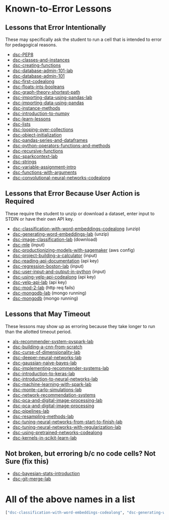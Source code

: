 # Known-to-Error Lessons

## Lessons that Error Intentionally
These may specifically ask the student to run a cell that is intended to error for pedagogical reasons.

* [dsc-PEP8](http://github.com/learn-co-curriculum/dsc-PEP8)
* [dsc-classes-and-instances](http://github.com/learn-co-curriculum/dsc-classes-and-instances)
* [dsc-creating-functions](http://github.com/learn-co-curriculum/dsc-creating-functions)
* [dsc-database-admin-101-lab](http://github.com/learn-co-curriculum/dsc-database-admin-101-lab)
* [dsc-database-admin-101](http://github.com/learn-co-curriculum/dsc-database-admin-101)
* [dsc-first-codealong](http://github.com/learn-co-curriculum/dsc-first-codealong)
* [dsc-floats-ints-booleans](http://github.com/learn-co-curriculum/dsc-floats-ints-booleans)
* [dsc-graph-theory-shortest-path](http://github.com/learn-co-curriculum/dsc-graph-theory-shortest-path)
* [dsc-importing-data-using-pandas-lab](http://github.com/learn-co-curriculum/dsc-importing-data-using-pandas-lab)
* [dsc-importing-data-using-pandas](http://github.com/learn-co-curriculum/dsc-importing-data-using-pandas)
* [dsc-instance-methods](http://github.com/learn-co-curriculum/dsc-instance-methods)
* [dsc-introduction-to-numpy](http://github.com/learn-co-curriculum/dsc-introduction-to-numpy)
* [dsc-learn-lessons](http://github.com/learn-co-curriculum/dsc-learn-lessons)
* [dsc-lists](http://github.com/learn-co-curriculum/dsc-lists)
* [dsc-looping-over-collections](http://github.com/learn-co-curriculum/dsc-looping-over-collections)
* [dsc-object-initialization](http://github.com/learn-co-curriculum/dsc-object-initialization)
* [dsc-pandas-series-and-dataframes](http://github.com/learn-co-curriculum/dsc-pandas-series-and-dataframes)
* [dsc-python-operators-functions-and-methods](http://github.com/learn-co-curriculum/dsc-python-operators-functions-and-methods)
* [dsc-recursive-functions](http://github.com/learn-co-curriculum/dsc-recursive-functions)
* [dsc-sparkcontext-lab](http://github.com/learn-co-curriculum/dsc-sparkcontext-lab)
* [dsc-strings](http://github.com/learn-co-curriculum/dsc-strings)
* [dsc-variable-assignment-intro](http://github.com/learn-co-curriculum/dsc-variable-assignment-intro)
* [dsc-functions-with-arguments](http://github.com/learn-co-curriculum/dsc-functions-with-arguments)
* [dsc-convolutional-neural-networks-codealong](http://github.com/learn-co-curriculum/dsc-convolutional-neural-networks-codealong)


## Lessons that Error Because User Action is Required
These require the student to unzip or download a dataset, enter input to STDIN or have their own API key.

* [dsc-classification-with-word-embeddings-codealong](http://github.com/learn-co-curriculum/dsc-classification-with-word-embeddings-codealong) (unzip)
* [dsc-generating-word-embeddings-lab](http://github.com/learn-co-curriculum/dsc-generating-word-embeddings-lab) (unzip)
* [dsc-image-classification-lab](http://github.com/learn-co-curriculum/dsc-image-classification-lab) (download)
* [dsc-mle](http://github.com/learn-co-curriculum/dsc-mle) (input)
* [dsc-productionizing-models-with-sagemaker](http://github.com/learn-co-curriculum/dsc-productionizing-models-with-sagemaker) (aws config)
* [dsc-project-building-a-calculator](http://github.com/learn-co-curriculum/dsc-project-building-a-calculator) (input)
* [dsc-reading-api-documentation](http://github.com/learn-co-curriculum/dsc-reading-api-documentation) (api key)
* [dsc-regression-boston-lab](http://github.com/learn-co-curriculum/dsc-regression-boston-lab) (input)
* [dsc-user-input-and-output-in-python](http://github.com/learn-co-curriculum/dsc-user-input-and-output-in-python) (input)
* [dsc-using-yelp-api-codealong](http://github.com/learn-co-curriculum/dsc-using-yelp-api-codealong) (api key)
* [dsc-yelp-api-lab](http://github.com/learn-co-curriculum/dsc-yelp-api-lab) (api key)
* [dsc-mod-2-lab](http://github.com/learn-co-curriculum/dsc-mod-2-lab) (http req fails)
* [dsc-mongodb-lab](http://github.com/learn-co-curriculum/dsc-mongodb-lab) (mongo running)
* [dsc-mongodb](http://github.com/learn-co-curriculum/dsc-mongodb) (mongo running)

## Lessons that May Timeout
These lessons may show up as erroring because they take longer to run than the allotted timeout period.

* [als-recommender-system-pyspark-lab](http://github.com/learn-co-curriculum/als-recommender-system-pyspark-lab)
* [dsc-building-a-cnn-from-scratch](http://github.com/learn-co-curriculum/dsc-building-a-cnn-from-scratch)
* [dsc-curse-of-dimensionality-lab](http://github.com/learn-co-curriculum/dsc-curse-of-dimensionality-lab)
* [dsc-deeper-neural-networks-lab](http://github.com/learn-co-curriculum/dsc-deeper-neural-networks-lab)
* [dsc-gaussian-naive-bayes-lab](http://github.com/learn-co-curriculum/dsc-gaussian-naive-bayes-lab)
* [dsc-implementing-recommender-systems-lab](http://github.com/learn-co-curriculum/dsc-implementing-recommender-systems-lab)
* [dsc-introduction-to-keras-lab](http://github.com/learn-co-curriculum/dsc-introduction-to-keras-lab)
* [dsc-introduction-to-neural-networks-lab](http://github.com/learn-co-curriculum/dsc-introduction-to-neural-networks-lab)
* [dsc-machine-learning-with-spark-lab](http://github.com/learn-co-curriculum/dsc-machine-learning-with-spark-lab)
* [dsc-monte-carlo-simulations-lab](http://github.com/learn-co-curriculum/dsc-monte-carlo-simulations-lab)
* [dsc-network-recommendation-systems](http://github.com/learn-co-curriculum/dsc-network-recommendation-systems)
* [dsc-pca-and-digital-image-processing-lab](http://github.com/learn-co-curriculum/dsc-pca-and-digital-image-processing-lab)
* [dsc-pca-and-digital-image-processing](http://github.com/learn-co-curriculum/dsc-pca-and-digital-image-processing)
* [dsc-pipelines-lab](http://github.com/learn-co-curriculum/dsc-pipelines-lab)
* [dsc-resampling-methods-lab](http://github.com/learn-co-curriculum/dsc-resampling-methods-lab)
* [dsc-tuning-neural-networks-from-start-to-finish-lab](http://github.com/learn-co-curriculum/dsc-tuning-neural-networks-from-start-to-finish-lab)
* [dsc-tuning-neural-networks-with-regularization-lab](http://github.com/learn-co-curriculum/dsc-tuning-neural-networks-with-regularization-lab)
* [dsc-using-pretrained-networks-codealong](http://github.com/learn-co-curriculum/dsc-using-pretrained-networks-codealong)
* [dsc-kernels-in-scikit-learn-lab](https://github.com/learn-co-curriculum/dsc-kernels-in-scikit-learn-lab)

## Not broken, but erroring b/c no code cells? Not Sure (fix this)
* [dsc-bayesian-stats-introduction](http://github.com/learn-co-curriculum/dsc-bayesian-stats-introduction)
* [dsc-git-merge-lab](http://github.com/learn-co-curriculum/dsc-git-merge-lab)

# All of the above names in a list
```python
["dsc-classification-with-word-embeddings-codealong", "dsc-generating-word-embeddings-lab", "dsc-image-classification-lab", "dsc-mle", "dsc-productionizing-models-with-sagemaker", "dsc-project-building-a-calculator", "dsc-reading-api-documentation", "dsc-regression-boston-lab", "dsc-user-input-and-output-in-python", "dsc-using-yelp-api-codealong", "dsc-yelp-api-lab", "als-recommender-system-pyspark-lab", "dsc-building-a-cnn-from-scratch", "dsc-curse-of-dimensionality-lab", "dsc-deeper-neural-networks-lab", "dsc-gaussian-naive-bayes-lab", "dsc-implementing-recommender-systems-lab", "dsc-introduction-to-keras-lab", "dsc-introduction-to-neural-networks-lab", "dsc-machine-learning-with-spark-lab", "dsc-monte-carlo-simulations-lab", "dsc-network-recommendation-systems", "dsc-pca-and-digital-image-processing-lab", "dsc-pca-and-digital-image-processing", "dsc-pipelines-lab", "dsc-resampling-methods-lab", "dsc-tuning-neural-networks-from-start-to-finish-lab", "dsc-tuning-neural-networks-with-regularization-lab", "dsc-using-pretrained-networks-codealong", "dsc-PEP8", "dsc-classes-and-instances", "dsc-creating-functions", "dsc-database-admin-101-lab", "dsc-database-admin-101", "dsc-first-codealong", "dsc-floats-ints-booleans", "dsc-graph-theory-shortest-path", "dsc-importing-data-using-pandas-lab", "dsc-importing-data-using-pandas", "dsc-instance-methods", "dsc-introduction-to-numpy", "dsc-learn-lessons", "dsc-lists", "dsc-looping-over-collections", "dsc-object-initialization", "dsc-pandas-series-and-dataframes", "dsc-python-operators-functions-and-methods", "dsc-recursive-functions", "dsc-sparkcontext-lab", "dsc-strings", "dsc-variable-assignment-intro", "dsc-functions-with-arguments", "dsc-convolutional-neural-networks-codealong", "dsc-mod-2-lab", "dsc-mongodb-lab", "dsc-mongodb", "dsc-bayesian-stats-introduction", "dsc-git-merge-lab", "dsc-kernels-in-scikit-learn-lab"]
```
